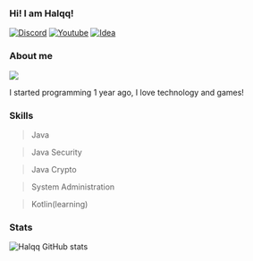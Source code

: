 ### Hi! I am Halqq! 

[![Discord](https://img.shields.io/badge/Discord-7289DA?style=for-the-badge&logo=discord&logoColor=white
)](https://discord.com/users/902361860471390248)
[![Youtube](https://img.shields.io/badge/YouTube-FF0000?style=for-the-badge&logo=youtube&logoColor=white)](https://www.youtube.com/channel/UCCuUwk8v1CY-Ky50govD2Xw)
[![Idea](https://img.shields.io/badge/IntelliJ_IDEA-000000.svg?style=for-the-badge&logo=intellij-idea&logoColor=white)]()

### About me
![](https://komarev.com/ghpvc/?username=Halqq&color=green)

I started programming 1 year ago, I love technology and games!

### Skills

> Java

> Java Security

> Java Crypto

> System Administration

> Kotlin(learning)

### Stats

![Halqq GitHub stats](https://github-readme-stats.vercel.app/api?username=Halqq&show_icons=true&theme=tokyonight)

